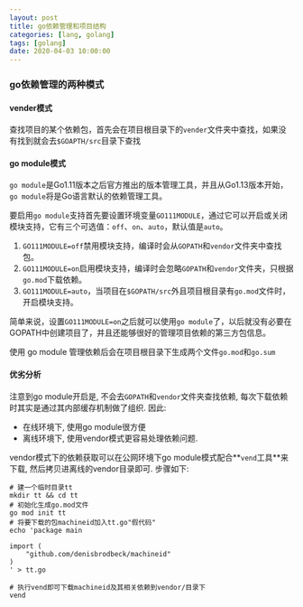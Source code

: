 ```yaml
---
layout: post
title: go依赖管理和项目结构
categories: [lang, golang]
tags: [golang]
date: 2020-04-03 10:00:00
---
```


### go依赖管理的两种模式

#### vender模式

查找项目的某个依赖包，首先会在项目根目录下的`vender`文件夹中查找，如果没有找到就会去`$GOAPTH/src`目录下查找

#### go module模式

`go module`是Go1.11版本之后官方推出的版本管理工具，并且从Go1.13版本开始，`go module`将是Go语言默认的依赖管理工具。

要启用`go module`支持首先要设置环境变量`GO111MODULE`，通过它可以开启或关闭模块支持，它有三个可选值：`off`、`on`、`auto`，默认值是`auto`。

1. `GO111MODULE=off`禁用模块支持，编译时会从`GOPATH`和`vendor`文件夹中查找包。
2. `GO111MODULE=on`启用模块支持，编译时会忽略`GOPATH`和`vendor`文件夹，只根据 `go.mod`下载依赖。
3. `GO111MODULE=auto`，当项目在`$GOPATH/src`外且项目根目录有`go.mod`文件时，开启模块支持。

简单来说，设置`GO111MODULE=on`之后就可以使用`go module`了，以后就没有必要在GOPATH中创建项目了，并且还能够很好的管理项目依赖的第三方包信息。

使用 go module 管理依赖后会在项目根目录下生成两个文件`go.mod`和`go.sum`

#### 优劣分析

注意到go module开启是, 不会去`GOPATH`和`vendor`文件夹查找依赖, 每次下载依赖时其实是通过其内部缓存机制做了组织. 因此:

* 在线环境下, 使用go module很方便
* 离线环境下, 使用vendor模式更容易处理依赖问题. 

vendor模式下的依赖获取可以在公网环境下go module模式配合**`vend`工具**来下载, 然后拷贝进离线的vendor目录即可. 步骤如下:

```shell
# 建一个临时目录tt
mkdir tt && cd tt
# 初始化生成go.mod文件
go mod init tt
# 将要下载的包machineid加入tt.go"假代码"
echo 'package main

import (
	"github.com/denisbrodbeck/machineid"
)
' > tt.go

# 执行vend即可下载machineid及其相关依赖到vendor/目录下
vend
```

